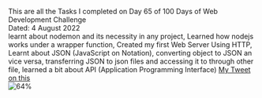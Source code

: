 This are all the Tasks I completed on Day 65 of 100 Days of Web Development Challenge<br>
Dated: 4 August 2022<br>
learnt about nodemon and its necessity in any project, Learned how nodejs works under a wrapper function, Created my first Web Server Using HTTP, Learnt about JSON (JavaScript on Notation), converting object to JSON an vice versa, transferring JSON to json files and accessing it to through other file, learned a bit about API (Application Programming Interface)
[My Tweet on this](#)<br>
![64%](https://progress-bar.dev/64)<br>
